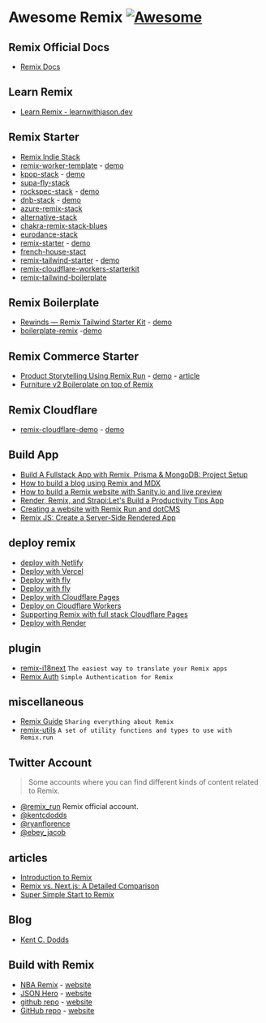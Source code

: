 # **Awesome Remix** [![Awesome](https://cdn.rawgit.com/sindresorhus/awesome/d7305f38d29fed78fa85652e3a63e154dd8e8829/media/badge.svg)](https://github.com/sindresorhus/awesome)

## Remix Official Docs
- [Remix Docs](https://remix.run/docs/en/v1)
## Learn Remix
- [Learn Remix - learnwithjason.dev](https://www.learnwithjason.dev/let-s-learn-remix)

## Remix Starter
- [Remix Indie Stack](https://github.com/remix-run/indie-stack)
- [remix-worker-template](https://github.com/edmundhung/remix-worker-template) - [demo](https://template.remix-run.workers.dev)
- [kpop-stack](https://github.com/netlify-templates/kpop-stack) - [demo](https://kpop-stack.netlify.app/)
- [supa-fly-stack](https://github.com/rphlmr/supa-fly-stack)
- [rockspec-stack](https://github.com/ShafSpecs/rockspec-stack) - [demo](https://rockspec-stack.fly.dev/)
- [dnb-stack](https://github.com/robipop22/dnb-stack) - [demo](https://dnb-stack.vercel.app/)
- [azure-remix-stack](https://github.com/aaronpowell/azure-remix-stack)
- [alternative-stack](alternative-stack)
- [chakra-remix-stack-blues](https://github.com/anubra266/chakra-remix-stack-blues)
- [eurodance-stack](https://github.com/VulcanJS/eurodance-stack)
- [remix-starter](https://github.com/AnandChowdhary/remix-starter) - [demo](https://remix-starter.netlify.app/)
- [french-house-stact](https://github.com/janhesters/french-house-stack)
- [remix-tailwind-starter](https://github.com/mcansh/remix-tailwind-starter) - [demo](https://remix.mcan.sh/)
- [remix-cloudflare-workers-starterkit](https://github.com/okym-t/remix-cloudflare-workers-starterkit)
- [remix-tailwind-boilerplate](https://github.com/ikhwanudin/remix-tailwind-boilerplate)


## Remix Boilerplate
- [Rewinds — Remix Tailwind Starter Kit](https://github.com/mhaidarhanif/rewinds) - [demo](https://rewinds.mhaidarhanif.com/)
- [boilerplate-remix](https://github.com/NoQuarterTeam/boilerplate-remix) -[demo](https://boilerplate-remix.noquarter.co/)

## Remix Commerce Starter
- [Product Storytelling Using Remix Run](https://github.com/CrystallizeAPI/product-storytelling-examples) - [demo](https://dounot.milliseconds.live/) - [article](https://crystallize.com/learn/open-source/boilerplates/remix-boilerplate)
- [Furniture v2 Boilerplate on top of Remix](https://github.com/CrystallizeAPI/furniture-remix)

## Remix Cloudflare
- [remix-cloudflare-demo](https://github.com/jacob-ebey/remix-cloudflare-demo) - [demo](https://remix-cloudflare-demo.jacob-ebey.workers.dev/)


## Build App
- [Build A Fullstack App with Remix, Prisma & MongoDB: Project Setup](https://www.prisma.io/blog/fullstack-remix-prisma-mongodb-1-7D0BfTXBmB6r)
- [How to build a blog using Remix and MDX](https://blog.kiradev.co/build-a-blog-using-remix-and-mdx)
- [How to build a Remix website with Sanity.io and live preview](https://www.sanity.io/guides/remix-run-live-preview)
- [Render, Remix, and Strapi:Let's Build a Productivity Tips App](https://render.com/blog/strapiconf-workshop)
- [Creating a website with Remix Run and dotCMS](https://www.dotcms.com/blog/post/creating-a-website-with-remix-run-and-dotcms)
- [Remix JS: Create a Server-Side Rendered App](https://blog.bitsrc.io/create-a-server-side-rendered-app-using-remix-js-b937b5a8fec6)

## deploy remix
- [deploy with Netlify](https://www.netlify.com/blog/how-to-deploy-remix-apps-on-netlify/)
- [Deploy with Vercel](https://vercel.com/guides/deploying-remix-with-vercel)
- [Deploy with fly](https://fly.io/docs/getting-started/remix/)
- [Deploy with fly](https://reactjsexample.com/the-remix-blog-stack-for-deploying-to-fly-with-mdx-sqlite-testing-linting-formatting-etc/)
- [Deploy with Cloudflare Pages](https://developers.cloudflare.com/pages/framework-guides/remix/)
- [Deploy on Cloudflare Workers](https://edmund.dev/articles/deploying-remix-app-on-cloudflare-workers)
- [Supporting Remix with full stack Cloudflare Pages](https://blog.cloudflare.com/remix-on-cloudflare-pages/)
- [Deploy with Render](https://render.com/blog/strapiconf-workshop)

## plugin
- [remix-i18next](https://github.com/sergiodxa/remix-i18next) `The easiest way to translate your Remix apps`
- [Remix Auth](https://github.com/sergiodxa/remix-auth) `Simple Authentication for Remix`

## miscellaneous
- [Remix Guide](https://remix.guide) `Sharing everything about Remix`
- [remix-utils](https://github.com/sergiodxa/remix-utils) `A set of utility functions and types to use with Remix.run`

## Twitter Account
> Some accounts where you can find different kinds of content related to Remix.
- [@remix_run](https://twitter.com/remix_run) Remix official account.
- [@kentcdodds](https://twitter.com/kentcdodds)
- [@ryanflorence](https://twitter.com/ryanflorence)
- [@ebey_jacob](https://twitter.com/ebey_jacob)


## articles
- [Introduction to Remix](https://www.thisdot.co/blog/introduction-to-remix)
- [Remix vs. Next.js: A Detailed Comparison](https://blog.bitsrc.io/remix-vs-next-js-a-detailed-comparison-6ff557f7b41f)
- [Super Simple Start to Remix](https://kentcdodds.com/blog/super-simple-start-to-remix)

## Blog
- [Kent C. Dodds](https://kentcdodds.com/blog?q=remix)

## Build with Remix
- [NBA Remix](https://github.com/willianjusten/nba-remix) - [website](https://nba.willianjusten.com.br/)
- [JSON Hero](https://github.com/jsonhero-io/jsonhero-web) - [website](https://jsonhero.io/)
- [github repo](https://github.com/danestves/danestves.com) - [website](https://danestves.com/)
- [GitHub repo](https://github.com/edmundhung/blog) - [website](https://edmund.dev/)
